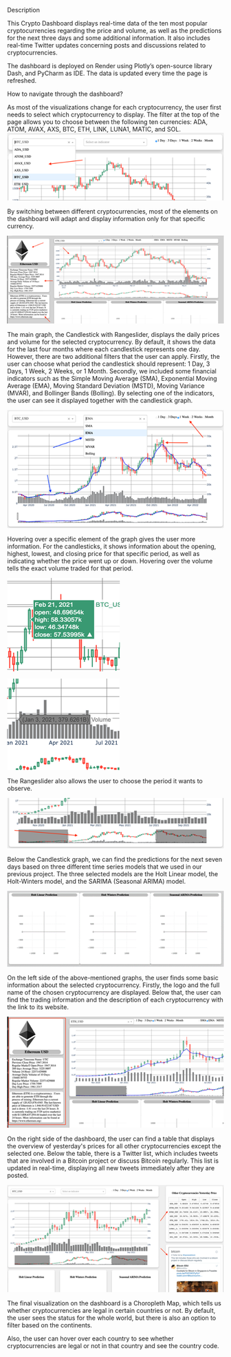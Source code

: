 Description

This Crypto Dashboard displays real-time data of the ten most popular cryptocurrencies regarding the price and volume, as well as the predictions for the next three days and some additional information. It also includes real-time Twitter updates concerning posts and discussions related to cryptocurrencies. 

The dashboard is deployed on Render using Plotly’s open-source library Dash, and PyCharm as IDE. The data is updated every time the page is refreshed. 

How to navigate through the dashboard? 

As most of the visualizations change for each cryptocurrency, the user first needs to select which cryptocurrency to display. The filter at the top of the page allows you to choose between the following ten currencies: ADA, ATOM, AVAX, AXS, BTC, ETH, LINK, LUNA1, MATIC, and SOL. 
![Alt text](https://github.com/TJZLiu/Business-Case-5-Cryptocurrency-Dashboard/blob/main/readme_img/1.png?raw=true "Optional Title")

By switching between different cryptocurrencies, most of the elements on the dashboard will adapt and display information only for that specific currency. 

![Alt text](https://github.com/TJZLiu/Business-Case-5-Cryptocurrency-Dashboard/blob/main/readme_img/2.png?raw=true "Optional Title")

The main graph, the Candlestick with Rangeslider, displays the daily prices and volume for the selected cryptocurrency. By default, it shows the data for the last four months where each candlestick represents one day. However, there are two additional filters that the user can apply. Firstly, the user can choose what period the candlestick should represent: 1 Day, 3 Days, 1 Week, 2 Weeks, or 1 Month. Secondly, we included some financial indicators such as the Simple Moving Average (SMA), Exponential Moving Average (EMA), Moving Standard Deviation (MSTD), Moving Variance (MVAR), and Bollinger Bands (Bolling). By selecting one of the indicators, the user can see it displayed together with the candlestick graph.

![Alt text](https://github.com/TJZLiu/Business-Case-5-Cryptocurrency-Dashboard/blob/main/readme_img/3.png?raw=true "Optional Title")

Hovering over a specific element of the graph gives the user more information. For the candlesticks, it shows information about the opening, highest, lowest, and closing price for that specific period, as well as indicating whether the price went up or down. Hovering over the volume tells the exact volume traded for that period. 

![Alt text](https://github.com/TJZLiu/Business-Case-5-Cryptocurrency-Dashboard/blob/main/readme_img/4.png?raw=true "Optional Title")

![Alt text](https://github.com/TJZLiu/Business-Case-5-Cryptocurrency-Dashboard/blob/main/readme_img/5.png?raw=true "Optional Title")

The Rangeslider also allows the user to choose the period it wants to observe. 

![Alt text](https://github.com/TJZLiu/Business-Case-5-Cryptocurrency-Dashboard/blob/main/readme_img/6.png?raw=true "Optional Title")

Below the Candlestick graph, we can find the predictions for the next seven days based on three different time series models that we used in our previous project. The three selected models are the Holt Linear model, the Holt-Winters model, and the SARIMA (Seasonal ARIMA) model. 

![Alt text](https://github.com/TJZLiu/Business-Case-5-Cryptocurrency-Dashboard/blob/main/readme_img/7.png?raw=true "Optional Title")

On the left side of the above-mentioned graphs, the user finds some basic information about the selected cryptocurrency. Firstly, the logo and the full name of the chosen cryptocurrency are displayed. Below that, the user can find the trading information and the description of each cryptocurrency with the link to its website. 

![Alt text](https://github.com/TJZLiu/Business-Case-5-Cryptocurrency-Dashboard/blob/main/readme_img/8.png?raw=true "Optional Title")

On the right side of the dashboard, the user can find a table that displays the overview of yesterday's prices for all other cryptocurrencies except the selected one. Below the table, there is a Twitter list, which includes tweets that are involved in a Bitcoin project or discuss Bitcoin regularly. This list is updated in real-time, displaying all new tweets immediately after they are posted. 

![Alt text](https://github.com/TJZLiu/Business-Case-5-Cryptocurrency-Dashboard/blob/main/readme_img/9.png?raw=true "Optional Title")

The final visualization on the dashboard is a Choropleth Map, which tells us whether cryptocurrencies are legal in certain countries or not. By default, the user sees the status for the whole world, but there is also an option to filter based on the continents. 

Also, the user can hover over each country to see whether cryptocurrencies are legal or not in that country and see the country code. 
